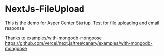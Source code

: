 # NextJs-FileUpload
This is the demo for Asper Center Startup. Test for file uploading and email response

Thanks to examples/with-mongodb-mongoose https://github.com/vercel/next.js/tree/canary/examples/with-mongodb-mongoose
